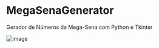 # MegaSenaGenerator
Gerador de Números da Mega-Sena com Python e Tkinter

![image](https://user-images.githubusercontent.com/16616487/115942360-ed0c4580-a477-11eb-8bff-03818291b081.png)
